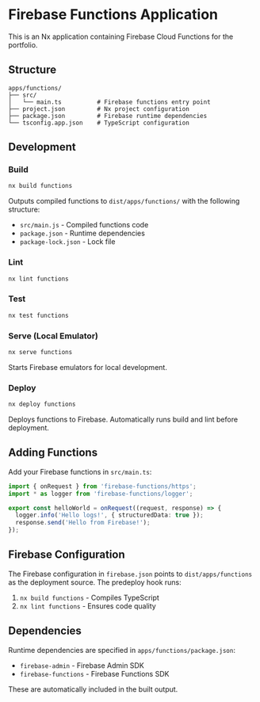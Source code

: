 # Firebase Functions Application

This is an Nx application containing Firebase Cloud Functions for the portfolio.

## Structure

```
apps/functions/
├── src/
│   └── main.ts          # Firebase functions entry point
├── project.json         # Nx project configuration
├── package.json         # Firebase runtime dependencies
└── tsconfig.app.json    # TypeScript configuration
```

## Development

### Build

```bash
nx build functions
```

Outputs compiled functions to `dist/apps/functions/` with the following
structure:

- `src/main.js` - Compiled functions code
- `package.json` - Runtime dependencies
- `package-lock.json` - Lock file

### Lint

```bash
nx lint functions
```

### Test

```bash
nx test functions
```

### Serve (Local Emulator)

```bash
nx serve functions
```

Starts Firebase emulators for local development.

### Deploy

```bash
nx deploy functions
```

Deploys functions to Firebase. Automatically runs build and lint before
deployment.

## Adding Functions

Add your Firebase functions in `src/main.ts`:

```typescript
import { onRequest } from 'firebase-functions/https';
import * as logger from 'firebase-functions/logger';

export const helloWorld = onRequest((request, response) => {
  logger.info('Hello logs!', { structuredData: true });
  response.send('Hello from Firebase!');
});
```

## Firebase Configuration

The Firebase configuration in `firebase.json` points to `dist/apps/functions` as
the deployment source. The predeploy hook runs:

1. `nx build functions` - Compiles TypeScript
2. `nx lint functions` - Ensures code quality

## Dependencies

Runtime dependencies are specified in `apps/functions/package.json`:

- `firebase-admin` - Firebase Admin SDK
- `firebase-functions` - Firebase Functions SDK

These are automatically included in the built output.

